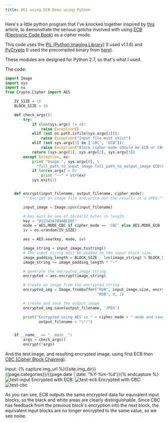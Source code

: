 ```yaml
---
title: AES using ECB Demo using Python
---
```

Here's a little python program that I've knocked together inspired by
[this][inspired_by] article, to demonstrate the serious gotcha involved with
using [ECB (Electronic Code Book)][ecb] as a cipher mode.

This code uses the [PIL (Python Imaging Library)][pil] (I used v1.1.6) and
[PyCrypto][pycrypto] (I used the precompiled binary from
[here][pycrypto_binary]).

These modules are designed for Python 2.7, so that's what I used.

The code:

```python
import Image
import sys
import os
from Crypto.Cipher import AES

    IV_SIZE = 16
    BLOCK_SIZE = 16

    def check_args():
        try:
            if (len(sys.argv) != 4):
                raise Exception()
            elif (not os.path.isfile(sys.argv[1])):
                raise Exception("Input file must exist")
            elif (not sys.argv[3] in ['CBC', 'ECB']):
                raise Exception("Block cipher mode should be ECB or CBC")
            return (sys.argv[1], sys.argv[2], sys.argv[3])
        except Exception, ex:
            print "Usage:", sys.argv[0], \
              "full_path_to_input_image full_path_to_output_image ECB|CBC"
            if len(ex.args) > 0:
                print "--" + str(ex)
            sys.exit(1)


    def encrypt(input_filename, output_filename, cipher_mode):
        """Encrypt an image file and write out the results as a JPEG."""

        input_image = Image.open(input_filename)

        # Key must be one of 16/24/32 bytes in length.
        key = "0123456789ABCDEF"
        mode = AES.MODE_CBC if cipher_mode == 'CBC' else AES.MODE_ECB
        iv = os.urandom(IV_SIZE)

        aes = AES.new(key, mode, iv)

        image_string = input_image.tostring()
        # The input string must be padded to the input block size.
        image_padding_length = BLOCK_SIZE - len(image_string) % BLOCK_SIZE
        image_string += image_padding_length * "~"

        # generate the encrypted image string
        encrypted = aes.encrypt(image_string)

        # create an image from the encrypted string
        encrypted_img = Image.frombuffer("RGB", input_image.size, encrypted, 'raw',
                                         "RGB", 0, 1)

        # create and save the output image
        encrypted_img.save(output_filename, 'JPEG')

        print("Encrypted using AES in " + cipher_mode + " mode and saved to \"" +
               output_filename + "\"!")


    if __name__ == "__main__":
        args = check_args()
        encrypt(*args)
```
And the test image, and resulting encrypted image, using first ECB then [CBC
(Cipher Block Chaining)][cbc].

Input:
{% capture img_url %}{{site.img_dir}}{{page.categories}}/{{page.date | date: '%Y-%m-%d'}}{% endcapture %}
![test-input]({{img_url}}/test.jpg)
Encrypted with ECB:
![test-ecb]({{img_url}}/test_ecb.jpg)
Encrypted with CBC:
![test-cbc]({{img_url}}/test_cbc.jpg)


As you can see, ECB outputs the same encrypted data for equivalent input
blocks, so the black and white areas are clearly distinguishable. Since CBC has
feedback from the previous block's encryption into the next block, the
equivalent input blocks are no longer encrypted to the same value, so we see
noise.

[inspired_by]: http://chargen.matasano.com/chargen/2009/7/22/if-youre-typing-the-letters-a-e-s-into-your-code-youre-doing.html
[ecb]: http://en.wikipedia.org/wiki/Block_cipher_modes_of_operation#Electronic_codebook_.28ECB.29
[cbc]: http://en.wikipedia.org/wiki/Block_cipher_modes_of_operation#Cipher-block_chaining_.28CBC.29
[pil]: http://www.pythonware.com/products/pil/
[pycrypto]: http://www.dlitz.net/software/pycrypto/
[pycrypto_binary]: http://www.voidspace.org.uk/python/modules.shtml#pycrypto

